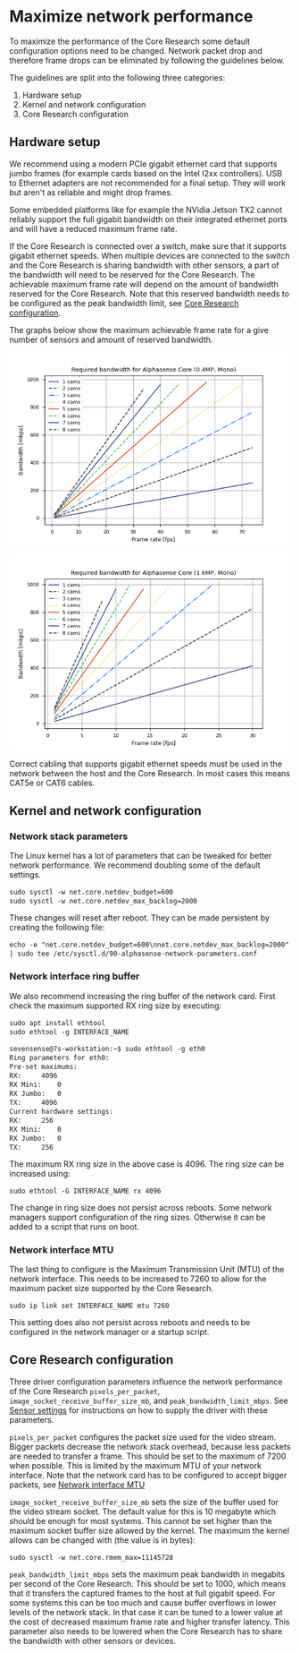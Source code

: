 # Maximize network performance

To maximize the performance of the Core Research some default configuration
options need to be changed. Network packet drop and therefore frame drops 
can be eliminated by following the guidelines below.

The guidelines are split into the following three categories:

1. Hardware setup
2. Kernel and network configuration
3. Core Research configuration

## Hardware setup

We recommend using a modern PCIe gigabit ethernet card that supports jumbo frames 
(for example cards based on the Intel I2xx controllers).
USB to Ethernet adapters are not recommended for a final setup. 
They will work but aren't as reliable and might drop frames.

Some embedded platforms like for example the NVidia Jetson TX2 cannot reliably support
the full gigabit bandwidth on their integrated ethernet ports and will have a reduced maximum frame rate.

If the Core Research is connected over a switch, make sure that it supports 
gigabit ethernet speeds. When multiple devices are connected to the switch and the 
Core Research is sharing bandwidth with other sensors, a part of the bandwidth 
will need to be reserved for the Core Research. The achievable maximum frame rate will 
depend on the amount of bandwidth reserved for the Core Research. Note that this reserved
bandwidth needs to be configured as the peak bandwidth limit, 
see [Core Research configuration](/pages/maximize_network_performance.md#alphasense-core-configuration).

The graphs below show the maximum achievable frame rate for a give number of sensors 
and amount of reserved bandwidth.

![nm_connection_editor](/images/alphasense_core_04mp_bandwidth.png)

![nm_connection_editor](/images/alphasense_core_16mp_bandwidth.png)

Correct cabling that supports gigabit ethernet speeds must be used in the network 
between the host and the Core Research. In most cases this means CAT5e or CAT6 cables.

## Kernel and network configuration

### Network stack parameters

The Linux kernel has a lot of parameters that can be tweaked for better network performance. We recommend
 doubling some of the default settings. 

```console
sudo sysctl -w net.core.netdev_budget=600
sudo sysctl -w net.core.netdev_max_backlog=2000
```

These changes will reset after reboot. They can be made persistent by creating the following file:

```console
echo -e "net.core.netdev_budget=600\nnet.core.netdev_max_backlog=2000" | sudo tee /etc/sysctl.d/90-alphasense-network-parameters.conf
```

### Network interface ring buffer

We also recommend increasing the ring buffer of the network card. 
First check the maximum supported RX ring size by executing:

```console
sudo apt install ethtool
sudo ethtool -g INTERFACE_NAME
```

```console
sevensense@7s-workstation:~$ sudo ethtool -g eth0
Ring parameters for eth0:
Pre-set maximums:
RX:		4096
RX Mini:	0
RX Jumbo:	0
TX:		4096
Current hardware settings:
RX:		256
RX Mini:	0
RX Jumbo:	0
TX:		256
```

The maximum RX ring size in the above case is 4096. The ring size can be increased using:

```console
sudo ethtool -G INTERFACE_NAME rx 4096
```

The change in ring size does not persist across reboots. Some network managers support configuration
of the ring sizes. Otherwise it can be added to a script that runs on boot.

### Network interface MTU

The last thing to configure is the Maximum Transmission Unit (MTU) of the network interface.
This needs to be increased to 7260 to allow for the maximum packet size supported by the Core Research.

```console
sudo ip link set INTERFACE_NAME mtu 7260 
```

This setting does also not persist across reboots and needs to be configured in the 
network manager or a startup script.

## Core Research configuration

Three driver configuration parameters influence the network performance of the Core Research
`pixels_per_packet`, `image_socket_receive_buffer_size_mb`, and `peak_bandwidth_limit_mbps`.
See [Sensor settings](/pages/sensor_settings.md) for instructions on how to supply the driver
with these parameters.

`pixels_per_packet` configures the packet size used for the video stream. Bigger packets decrease the network stack overhead, because less packets are needed to transfer a frame. This should be set
to the maximum of 7200 when possible. This is limited by the maximum MTU of your network interface.
Note that the network card has to be configured to accept bigger packets, 
see [Network interface MTU](/pages/maximize_network_performance.md#network-interface-mtu)

`image_socket_receive_buffer_size_mb` sets the size of the buffer used for the video stream
socket. The default value for this is 10 megabyte which should be enough for most systems. This cannot be
set higher than the maximum socket buffer size allowed by the kernel. The maximum the kernel allows can
be changed with (the value is in bytes):

```console
sudo sysctl -w net.core.rmem_max=11145728
```

`peak_bandwidth_limit_mbps` sets the maximum peak bandwidth in megabits per second of the Core Research.
This should be set to 1000, which means that it transfers the captured frames to the host at full gigabit speed.
For some systems this can be too much and cause buffer overflows in lower levels of the network stack. In that
case it can be tuned to a lower value at the cost of decreased maximum frame rate and higher transfer latency. This parameter also needs to be lowered when the Core Research has to share the bandwidth
with other sensors or devices.
